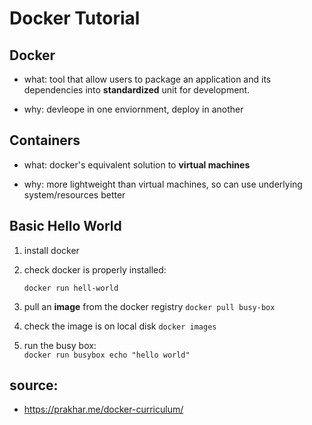 # Docker Tutorial

## Docker

* what: tool that allow users to package an application and its dependencies into **standardized** unit for development. 

* why: devleope in one enviornment, deploy in another

## Containers

* what: docker's equivalent solution to **virtual machines**

* why: more lightweight than virtual machines, so can use underlying system/resources better

## Basic Hello World

1. install docker

2. check docker is properly installed:

	`docker run hell-world`

3. pull an **image** from the docker registry
	`docker pull busy-box`

4. check the image is on local disk
	`docker images`

5. run the busy box:	
	`docker run busybox echo "hello world"`


## source: 
* https://prakhar.me/docker-curriculum/


